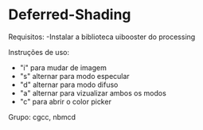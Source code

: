 # Deferred-Shading

Requisitos:
-Instalar a biblioteca uibooster do processing

Instruções de uso:
- "i" para mudar de imagem
- "s" alternar para modo especular
- "d" alternar para modo difuso
- "a" alternar para vizualizar ambos os modos
-  "c" para abrir o color picker

Grupo: cgcc, nbmcd

